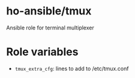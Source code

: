# ho-ansible/tmux
Ansible role for terminal multiplexer

# Role variables
+ `tmux_extra_cfg`: lines to add to /etc/tmux.conf
